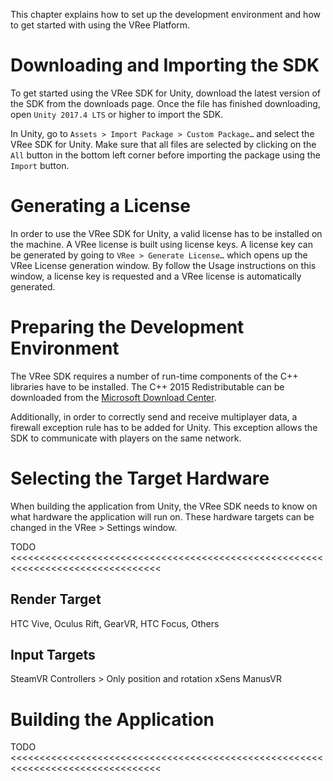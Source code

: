 This chapter explains how to set up the development environment and how to get started with using the VRee Platform.


# Downloading and Importing the SDK

To get started using the VRee SDK for Unity, download the latest version of the SDK from the downloads page. Once the file has finished downloading, open `Unity 2017.4 LTS` or higher to import the SDK.

In Unity, go to `Assets > Import Package > Custom Package…` and select the VRee SDK for Unity. Make sure that all files are selected by clicking on the `All` button in the bottom left corner before importing the package using the `Import` button.


# Generating a License

In order to use the VRee SDK for Unity, a valid license has to be installed on the machine. A VRee license is built using license keys. A license key can be generated by going to `VRee > Generate License…` which opens up the VRee License generation window. By follow the Usage instructions on this window, a license key is requested and a VRee license is automatically generated.


# Preparing the Development Environment

The VRee SDK requires a number of run-time components of the C++ libraries have to be installed. The C++ 2015 Redistributable can be downloaded from the [Microsoft Download Center](https://www.microsoft.com/en-us/download/details.aspx?id=53840).

Additionally, in order to correctly send and receive multiplayer data, a firewall exception rule has to be added for Unity. This exception allows the SDK to communicate with players on the same network.


# Selecting the Target Hardware

When building the application from Unity, the VRee SDK needs to know on what hardware the application will run on. These hardware targets can be changed in the VRee > Settings window.

TODO <<<<<<<<<<<<<<<<<<<<<<<<<<<<<<<<<<<<<<<<<<<<<<<<<<<<<<<<<<<<<<<<<<<<<<<<<<<<<<<<

## Render Target
HTC Vive, Oculus Rift, GearVR, HTC Focus, Others

## Input Targets
SteamVR Controllers > Only position and rotation
xSens
ManusVR


# Building the Application

TODO <<<<<<<<<<<<<<<<<<<<<<<<<<<<<<<<<<<<<<<<<<<<<<<<<<<<<<<<<<<<<<<<<<<<<<<<<<<<<<<<